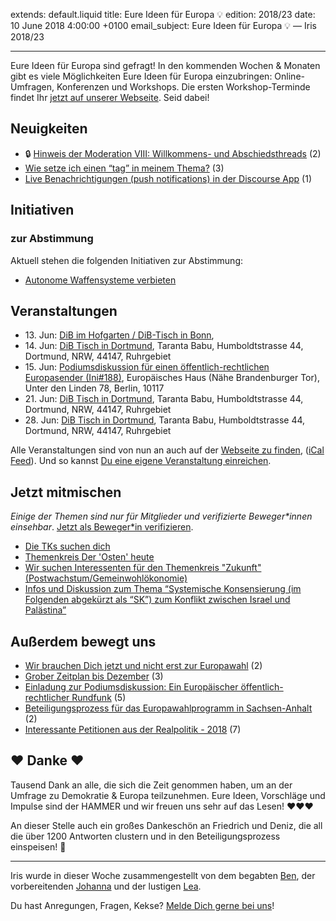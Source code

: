 extends: default.liquid
title: Eure Ideen für Europa 💡
edition: 2018/23
date: 10 June 2018 4:00:00 +0100
email_subject: Eure Ideen für Europa 💡 — Iris 2018/23

---

Eure Ideen für Europa sind gefragt! In den kommenden Wochen & Monaten gibt es viele Möglichkeiten Eure Ideen für Europa einzubringen: Online-Umfragen, Konferenzen und Workshops. Die ersten Workshop-Terminde findet Ihr [jetzt auf unserer Webseite](https://bewegung.jetzt/veranstaltungen/). Seid dabei!

## Neuigkeiten

 - 🔒 [Hinweis der Moderation VIII: Willkommens- und Abschiedsthreads](https://marktplatz.bewegung.jetzt/t/hinweis-der-moderation-viii-willkommens-und-abschiedsthreads/22654) (2)
 - [Wie setze ich einen &ldquo;tag&rdquo; in meinem Thema?](https://marktplatz.bewegung.jetzt/t/wie-setze-ich-einen-tag-in-meinem-thema/22639) (3)
 - [Live Benachrichtigungen (push notifications) in der Discourse App](https://marktplatz.bewegung.jetzt/t/live-benachrichtigungen-push-notifications-in-der-discourse-app/22581) (1)

## Initiativen

### zur Abstimmung
Aktuell stehen die folgenden Initiativen zur Abstimmung:

 - [Autonome Waffensysteme verbieten](https://abstimmen.bewegung.jetzt/initiative/186-autonome-waffensysteme-verbieten)

## Veranstaltungen

 - 13.&nbsp;Jun: [DiB im Hofgarten / DiB-Tisch in Bonn](https://bewegung.jetzt/veranstaltungen/dib-im-hofgarten-dib-tisch-in-bonn/), 
 - 14.&nbsp;Jun: [DiB Tisch in Dortmund](https://bewegung.jetzt/veranstaltungen/dib-tisch-in-dortmund-6/), Taranta Babu, Humboldtstrasse 44, Dortmund, NRW, 44147, Ruhrgebiet
 - 15.&nbsp;Jun: [Podiumsdiskussion für einen öffentlich-rechtlichen Europasender (Ini#188)](https://bewegung.jetzt/veranstaltungen/podiumsdiskussion-fuer-einen-oeffentlich-rechtlichen-europasender-ini188/), Europäisches Haus (Nähe Brandenburger Tor), Unter den Linden 78, Berlin, 10117 
 - 21.&nbsp;Jun: [DiB Tisch in Dortmund](https://bewegung.jetzt/veranstaltungen/dib-tisch-in-dortmund-7/), Taranta Babu, Humboldtstrasse 44, Dortmund, NRW, 44147, Ruhrgebiet
 - 28.&nbsp;Jun: [DiB Tisch in Dortmund](https://bewegung.jetzt/veranstaltungen/dib-tisch-in-dortmund-8/), Taranta Babu, Humboldtstrasse 44, Dortmund, NRW, 44147, Ruhrgebiet


Alle Veranstaltungen sind von nun an auch auf der [Webseite zu finden](https://bewegung.jetzt/veranstaltungen/), ([iCal Feed](https://bewegung.jetzt/?ical=1)). Und so kannst [Du eine eigene Veranstaltung einreichen](https://marktplatz.bewegung.jetzt/t/eine-veranstaltung-auf-der-webseite-einreichen/21379).

## Jetzt mitmischen

_Einige der Themen sind nur für Mitglieder und verifizierte Beweger\*innen einsehbar_. [Jetzt als Beweger\*in verifizieren](https://bewegung.jetzt/bewegerin-werden/).

 - [Die TKs suchen dich](https://marktplatz.bewegung.jetzt/t/die-tks-suchen-dich/21504)
 - [Themenkreis Der 'Osten' heute](https://marktplatz.bewegung.jetzt/t/themenkreis-der-osten-heute/20162)
 - [Wir suchen Interessenten für den Themenkreis "Zukunft" (Postwachstum/Gemeinwohlökonomie)](https://marktplatz.bewegung.jetzt/t/wir-suchen-interessenten-fuer-den-themenkreis-zukunft-postwachstum-gemeinwohloekonomie/16439)
 - [Infos und Diskussion zum Thema “Systemische Konsensierung (im Folgenden abgekürzt als “SK”) zum Konflikt zwischen Israel und Palästina”](https://marktplatz.bewegung.jetzt/t/infos-und-diskussion-zum-thema-systemische-konsensierung-im-folgenden-abgekuerzt-als-sk-zum-konflikt-zwischen-israel-und-palaestina/20677)


## Außerdem bewegt uns

 - [Wir brauchen Dich jetzt und nicht erst zur Europawahl](https://marktplatz.bewegung.jetzt/t/wir-brauchen-dich-jetzt-und-nicht-erst-zur-europawahl/22568) (2)
 - [Grober Zeitplan bis Dezember](https://marktplatz.bewegung.jetzt/t/grober-zeitplan-bis-dezember/22593) (3)
 - [Einladung zur Podiumsdiskussion: Ein Europäischer öffentlich-rechtlicher Rundfunk](https://marktplatz.bewegung.jetzt/t/einladung-zur-podiumsdiskussion-ein-europaeischer-oeffentlich-rechtlicher-rundfunk/22519) (5)
 - [Beteiligungsprozess für das Europawahlprogramm in Sachsen-Anhalt](https://marktplatz.bewegung.jetzt/t/beteiligungsprozess-fuer-das-europawahlprogramm-in-sachsen-anhalt/22518) (2)
 - [Interessante Petitionen aus der Realpolitik - 2018](https://marktplatz.bewegung.jetzt/t/interessante-petitionen-aus-der-realpolitik-2018/22570) (7)

## ❤️ Danke ❤️
Tausend Dank an alle, die sich die Zeit genommen haben, um an der Umfrage zu Demokratie & Europa teilzunehmen. Eure Ideen, Vorschläge und Impulse sind der HAMMER und wir freuen uns sehr auf das Lesen! ❤️❤️❤️

An dieser Stelle auch ein großes Dankeschön an Friedrich und Deniz, die all die über 1200 Antworten clustern und in den Beteiligungsprozess einspeisen! :muscle: 


---

Iris wurde in dieser Woche zusammengestellt von dem begabten [Ben](https://marktplatz.bewegung.jetzt/u/Ben/), der vorbereitenden [Johanna](https://marktplatz.bewegung.jetzt/u/Johanna/) und der lustigen [Lea](https://marktplatz.bewegung.jetzt/u/Leia/).

Du hast Anregungen, Fragen, Kekse? [Melde Dich gerne bei uns](https://marktplatz.bewegung.jetzt/t/neu-iris-die-woechtliche-zusammenfasssung-zum-sonntagsbrunch/10990)!
